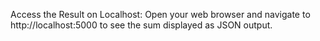 Access the Result on Localhost:
Open your web browser and navigate to http://localhost:5000 to see the sum displayed as JSON output.
